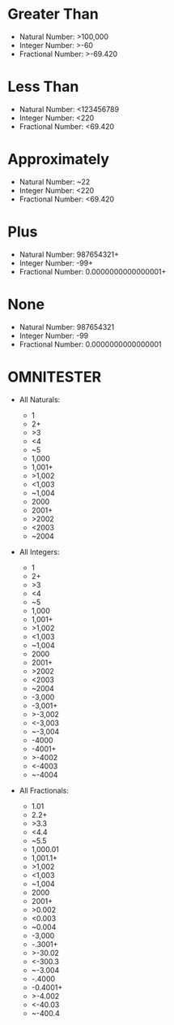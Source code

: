 # Greater Than <node type="NumberTester" />

- Natural Number: >100,000
- Integer Number: >-60
- Fractional Number: >-69.420

# Less Than <node type="NumberTester" />

- Natural Number: <123456789
- Integer Number: <220
- Fractional Number: <69.420

# Approximately <node type="NumberTester" />

- Natural Number: ~22
- Integer Number: <220
- Fractional Number: <69.420

# Plus <node type="NumberTester" />

- Natural Number: 987654321+
- Integer Number: -99+
- Fractional Number: 0.0000000000000001+

# None <node type="NumberTester" />

- Natural Number: 987654321
- Integer Number: -99
- Fractional Number: 0.0000000000000001


# OMNITESTER <node type="OmniTester" />

- All Naturals:
  - 1
  - 2+
  - \>3
  - <4
  - ~5
  - 1,000
  - 1,001+
  - \>1,002
  - <1,003
  - ~1,004
  - 2000
  - 2001+
  - \>2002
  - <2003
  - ~2004

- All Integers:
  - 1
  - 2+
  - \>3
  - <4
  - ~5
  - 1,000
  - 1,001+
  - \>1,002
  - <1,003
  - ~1,004
  - 2000
  - 2001+
  - \>2002
  - <2003
  - ~2004
  - -3,000
  - -3,001+
  - \>-3,002
  - <-3,003
  - ~-3,004
  - -4000
  - \-4001+
  - \>-4002
  - <-4003
  - ~-4004

- All Fractionals:
  - 1.01
  - 2.2+
  - \>3.3
  - <4.4
  - ~5.5
  - 1,000.01
  - 1,001.1+
  - \>1,002
  - <1,003
  - ~1,004
  - 2000
  - 2001+
  - \>0.002
  - <0.003
  - ~0.004
  - -3,000
  - -.3001+
  - \>-30.02
  - <-300.3
  - ~-3.004
  - -.4000
  - -0.4001+
  - \>-4.002
  - <-40.03
  - ~-400.4